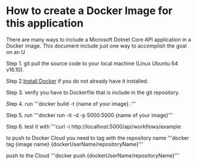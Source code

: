 # How to create a Docker Image for this application

There are many ways to include a Microsoft Dotnet Core API application in a Docker 
image.  This document include just one way to accomplish the goal on an U

Step 1. git pull the source code to your local machine (Linux Ubuntu 64 v16.10).

Step 2.[Install Docker](https://docs.docker.com/engine/installation/linux/ubuntu/) if you do not already have it installed.

Step 3. verify you have to Dockerfile that is include in the git repository.

Step 4. run
'''docker build -t {name of your image} .'''

Step 5. run
'''docker run -it -d -p 5000:5000 {name of your image}'''

Step 6. test it with
'''curl -i http://localhost:5000/api/workflows/example

to push to Docker Cloud you need to tag with the repository name
 '''docker tag {image name} {dockerUserName/repositoryName}'''

 push to the Cloud
 '''docker push {dockerUserName/repositoryName}'''
